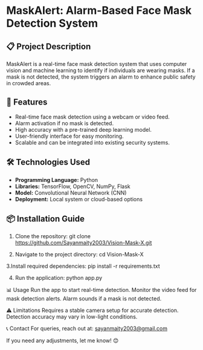 # MaskAlert: Alarm-Based Face Mask Detection System

## 📋 Project Description
MaskAlert is a real-time face mask detection system that uses computer vision and machine learning to identify if individuals are wearing masks. If a mask is not detected, the system triggers an alarm to enhance public safety in crowded areas.

## 🚀 Features
- Real-time face mask detection using a webcam or video feed.
- Alarm activation if no mask is detected.
- High accuracy with a pre-trained deep learning model.
- User-friendly interface for easy monitoring.
- Scalable and can be integrated into existing security systems.

## 🛠️ Technologies Used
- **Programming Language:** Python
- **Libraries:** TensorFlow, OpenCV, NumPy, Flask
- **Model:** Convolutional Neural Network (CNN)
- **Deployment:** Local system or cloud-based options

## 📦 Installation Guide
1. Clone the repository:
   git clone https://github.com/Sayanmaity2003/Vision-Mask-X.git

2. Navigate to the project directory:
  cd Vision-Mask-X

3.Install required dependencies:
  pip install -r requirements.txt
  
4. Run the application:
  python app.py

📊 Usage
Run the app to start real-time detection.
Monitor the video feed for mask detection alerts.
Alarm sounds if a mask is not detected.

⚠️ Limitations
Requires a stable camera setup for accurate detection.
Detection accuracy may vary in low-light conditions.

📞 Contact
For queries, reach out at: sayanmaity2003@gmail.com

If you need any adjustments, let me know! 😊
